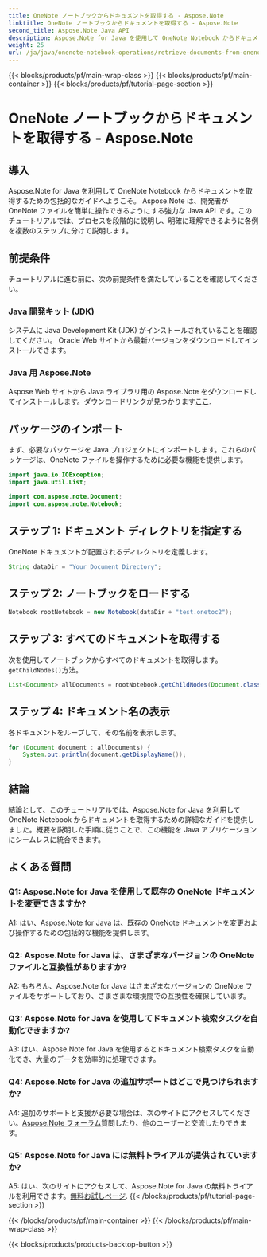 ```yaml
---
title: OneNote ノートブックからドキュメントを取得する - Aspose.Note
linktitle: OneNote ノートブックからドキュメントを取得する - Aspose.Note
second_title: Aspose.Note Java API
description: Aspose.Note for Java を使用して OneNote Notebook からドキュメントを取得する方法を学習します。シームレスな統合については、ステップバイステップのガイドに従ってください。
weight: 25
url: /ja/java/onenote-notebook-operations/retrieve-documents-from-onenote-notebook/
---
```


{{< blocks/products/pf/main-wrap-class >}}
{{< blocks/products/pf/main-container >}}
{{< blocks/products/pf/tutorial-page-section >}}

# OneNote ノートブックからドキュメントを取得する - Aspose.Note

## 導入

Aspose.Note for Java を利用して OneNote Notebook からドキュメントを取得するための包括的なガイドへようこそ。 Aspose.Note は、開発者が OneNote ファイルを簡単に操作できるようにする強力な Java API です。このチュートリアルでは、プロセスを段階的に説明し、明確に理解できるように各例を複数のステップに分けて説明します。

## 前提条件

チュートリアルに進む前に、次の前提条件を満たしていることを確認してください。

### Java 開発キット (JDK)

システムに Java Development Kit (JDK) がインストールされていることを確認してください。 Oracle Web サイトから最新バージョンをダウンロードしてインストールできます。

### Java 用 Aspose.Note

 Aspose Web サイトから Java ライブラリ用の Aspose.Note をダウンロードしてインストールします。ダウンロードリンクが見つかります[ここ](https://releases.aspose.com/note/java/).

## パッケージのインポート

まず、必要なパッケージを Java プロジェクトにインポートします。これらのパッケージは、OneNote ファイルを操作するために必要な機能を提供します。

```java
import java.io.IOException;
import java.util.List;

import com.aspose.note.Document;
import com.aspose.note.Notebook;
```

## ステップ 1: ドキュメント ディレクトリを指定する

OneNote ドキュメントが配置されるディレクトリを定義します。

```java
String dataDir = "Your Document Directory";
```

## ステップ 2: ノートブックをロードする

```java
Notebook rootNotebook = new Notebook(dataDir + "test.onetoc2");
```

## ステップ 3: すべてのドキュメントを取得する

次を使用してノートブックからすべてのドキュメントを取得します。`getChildNodes()`方法。

```java
List<Document> allDocuments = rootNotebook.getChildNodes(Document.class);
```

## ステップ 4: ドキュメント名の表示

各ドキュメントをループして、その名前を表示します。

```java
for (Document document : allDocuments) {
    System.out.println(document.getDisplayName());
}
```

## 結論

結論として、このチュートリアルでは、Aspose.Note for Java を利用して OneNote Notebook からドキュメントを取得するための詳細なガイドを提供しました。概要を説明した手順に従うことで、この機能を Java アプリケーションにシームレスに統合できます。

## よくある質問

### Q1: Aspose.Note for Java を使用して既存の OneNote ドキュメントを変更できますか?

A1: はい、Aspose.Note for Java は、既存の OneNote ドキュメントを変更および操作するための包括的な機能を提供します。

### Q2: Aspose.Note for Java は、さまざまなバージョンの OneNote ファイルと互換性がありますか?

A2: もちろん、Aspose.Note for Java はさまざまなバージョンの OneNote ファイルをサポートしており、さまざまな環境間での互換性を確保しています。

### Q3: Aspose.Note for Java を使用してドキュメント検索タスクを自動化できますか?

A3: はい、Aspose.Note for Java を使用するとドキュメント検索タスクを自動化でき、大量のデータを効率的に処理できます。

### Q4: Aspose.Note for Java の追加サポートはどこで見つけられますか?

 A4: 追加のサポートと支援が必要な場合は、次のサイトにアクセスしてください。[Aspose.Note フォーラム](https://forum.aspose.com/c/note/28)質問したり、他のユーザーと交流したりできます。

### Q5: Aspose.Note for Java には無料トライアルが提供されていますか?

 A5: はい、次のサイトにアクセスして、Aspose.Note for Java の無料トライアルを利用できます。[無料お試しページ](https://releases.aspose.com/).
{{< /blocks/products/pf/tutorial-page-section >}}

{{< /blocks/products/pf/main-container >}}
{{< /blocks/products/pf/main-wrap-class >}}

{{< blocks/products/products-backtop-button >}}
